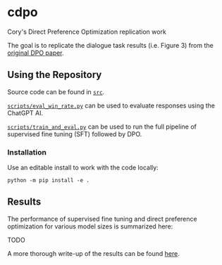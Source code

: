 # cdpo
Cory's Direct Preference Optimization replication work

The goal is to replicate the dialogue task results (i.e. Figure 3) from the [original DPO paper](https://arxiv.org/abs/2305.18290).

## Using the Repository

Source code can be found in [`src`](./src).

[`scripts/eval_win_rate.py`](./scripts/eval_win_rate.py) can be used to evaluate responses using the ChatGPT AI.

[`scripts/train_and_eval.py`](./scripts/train_and_eval.py) can be used to run the full pipeline of supervised fine tuning (SFT) followed by DPO.

### Installation

Use an editable install to work with the code locally:

`python -m pip install -e .`

## Results

The performance of supervised fine tuning and direct preference optimization for various model sizes is summarized here:

TODO

A more thorough write-up of the results can be found [here](./docs/details_Aug2024.md).